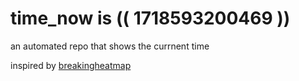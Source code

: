 # time_now is (( 1718593200469 ))

an automated repo that shows the currnent time

inspired by [breakingheatmap](https://github.com/breakingheatmap/breakingheatmap)